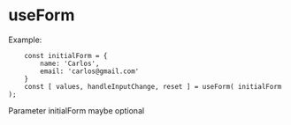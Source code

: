 # useForm

Example:
```
    const initialForm = {
        name: 'Carlos',
        email: 'carlos@gmail.com'
    }
    const [ values, handleInputChange, reset ] = useForm( initialForm );
```

Parameter initialForm maybe optional